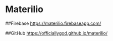 # Materilio

##Firebase
https://materilio.firebaseapp.com/

##GitHub
https://officiallygod.github.io/materilio/
